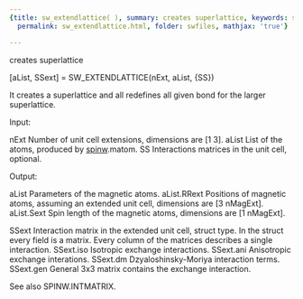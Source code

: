 ```yaml
---
{title: sw_extendlattice( ), summary: creates superlattice, keywords: sample, sidebar: sw_sidebar,
  permalink: sw_extendlattice.html, folder: swfiles, mathjax: 'true'}

---
```

creates superlattice
 
[aList, SSext] = SW_EXTENDLATTICE(nExt, aList, {SS})
 
It creates a superlattice and all redefines all given bond for the larger
superlattice.
 
Input:
 
nExt          Number of unit cell extensions, dimensions are [1 3].
aList         List of the atoms, produced by [spinw](spinw.html).matom.
SS            Interactions matrices in the unit cell, optional.
 
Output:
 
aList         Parameters of the magnetic atoms.
aList.RRext   Positions of magnetic atoms, assuming an extended unit
              cell, dimensions are [3 nMagExt].
aList.Sext    Spin length of the magnetic atoms, dimensions are
              [1 nMagExt].
 
SSext         Interaction matrix in the extended unit cell, struct type.
              In the struct every field is a matrix. Every column of the
              matrices describes a single interaction.
SSext.iso     Isotropic exchange interactions.
SSext.ani     Anisotropic exchange interations.
SSext.dm      Dzyaloshinsky-Moriya interaction terms.
SSext.gen     General 3x3 matrix contains the exchange interaction.
 
See also SPINW.INTMATRIX.
 

